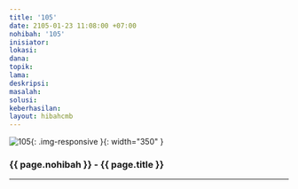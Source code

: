 ```yaml
---
title: '105'
date: 2105-01-23 11:08:00 +07:00
nohibah: '105'
inisiator:
lokasi:
dana:
topik:
lama:
deskripsi:
masalah:
solusi:
keberhasilan:
layout: hibahcmb
---
```


![105](/static/img/hibahcmb/105.png){: .img-responsive }{: width="350" }

### {{ page.nohibah }} - {{ page.title }}

---
